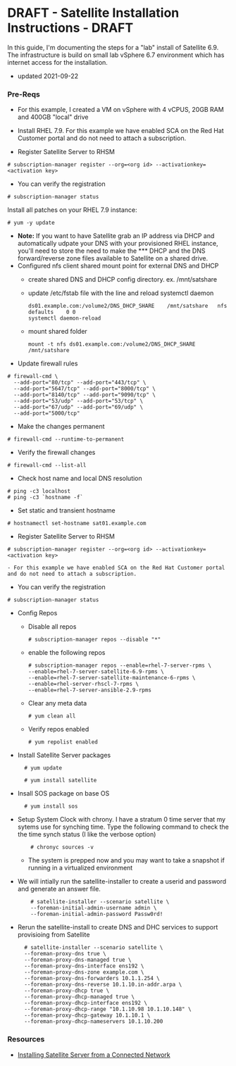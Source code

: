# DRAFT - Satellite Installation Instructions - DRAFT

In this guide, I'm documenting the steps for a "lab" install of Satellite 6.9.  The infrastructure is build on small lab vSphere 6.7 environment which has internet access for the installation.

- updated 2021-09-22

### Pre-Reqs

- For this example, I created a VM on vSphere with 4 vCPUS, 20GB RAM and 400GB "local" drive

- Install RHEL 7.9.  For this example we have enabled SCA on the Red Hat Customer portal and do not need to attach a subscription.

- Register Satellite Server to RHSM
```
# subscription-manager register --org=<org id> --activationkey=<activation key>
```
- You can verify the registration
```
# subscription-manager status
```       
  Install all patches on your RHEL 7.9 instance:
```
# yum -y update
```
 
- **Note:** If you want to have Satellite grab an IP address via DHCP and automatically udpate your DNS with your provisioned RHEL instance, you'll need to store the need to make the *** DHCP and the DNS forward/reverse zone files available to Satellite on a shared drive. 
- Configured nfs client shared mount point for external DNS and DHCP
  - create shared DNS and DHCP config directory.  ex. /mnt/satshare
  - update /etc/fstab file with the line and reload systemctl daemon
      
        ds01.example.com:/volume2/DNS_DHCP_SHARE	/mnt/satshare	nfs	defaults	0 0
        systemctl daemon-reload
        
  - mount shared folder

        mount -t nfs ds01.example.com:/volume2/DNS_DHCP_SHARE /mnt/satshare
        
        
       

- Update firewall rules
```
# firewall-cmd \
  --add-port="80/tcp" --add-port="443/tcp" \
  --add-port="5647/tcp" --add-port="8000/tcp" \
  --add-port="8140/tcp" --add-port="9090/tcp" \
  --add-port="53/udp" --add-port="53/tcp" \
  --add-port="67/udp" --add-port="69/udp" \
  --add-port="5000/tcp"
```

- Make the changes permanent
```
# firewall-cmd --runtime-to-permanent
```

- Verify the firewall changes
```
# firewall-cmd --list-all
```

- Check host name and local DNS resolution
```
# ping -c3 localhost
# ping -c3 `hostname -f`
```
- Set static and transient hostname
```
# hostnamectl set-hostname sat01.example.com
```
- Register Satellite Server to RHSM
```
# subscription-manager register --org=<org id> --activationkey=<activation key>
```        
    - For this example we have enabled SCA on the Red Hat Customer portal and do not need to attach a subscription.
    
       
- You can verify the registration
```
# subscription-manager status
```       

- Config Repos

    - Disable all repos
    
          # subscription-manager repos --disable "*"
          
    - enable the following repos
    
          # subscription-manager repos --enable=rhel-7-server-rpms \
          --enable=rhel-7-server-satellite-6.9-rpms \
          --enable=rhel-7-server-satellite-maintenance-6-rpms \
          --enable=rhel-server-rhscl-7-rpms \
          --enable=rhel-7-server-ansible-2.9-rpms

    - Clear any meta data
    
          # yum clean all
          
    - Verify repos enabled
    
          # yum repolist enabled
          
- Install Satellite Server packages
 
        # yum update
        
        # yum install satellite

- Insall SOS package on base OS

        # yum install sos
        
- Setup System Clock with chrony.  I have a stratum 0 time server that my sytems use for synching time.  Type the following command to check the the time synch status (I like the verbose option)

          # chronyc sources -v
          
     - The system is prepped now and you may want to take a snapshot if running in a virtualized environment

- We will intially run the satellite-installer to create a userid and password and generate an answer file.  

          # satellite-installer --scenario satellite \
          --foreman-initial-admin-username admin \
          --foreman-initial-admin-password Passw0rd!
          
- Rerun the satellite-install to create DNS and DHC services to support provisioing from Satellite

        # satellite-installer --scenario satellite \
        --foreman-proxy-dns true \
        --foreman-proxy-dns-managed true \
        --foreman-proxy-dns-interface ens192 \
        --foreman-proxy-dns-zone example.com \
        --foreman-proxy-dns-forwarders 10.1.1.254 \
        --foreman-proxy-dns-reverse 10.1.10.in-addr.arpa \
        --foreman-proxy-dhcp true \
        --foreman-proxy-dhcp-managed true \
        --foreman-proxy-dhcp-interface ens192 \
        --foreman-proxy-dhcp-range "10.1.10.98 10.1.10.148" \
        --foreman-proxy-dhcp-gateway 10.1.10.1 \
        --foreman-proxy-dhcp-nameservers 10.1.10.200 

### Resources
- [Installing Satellite Server from a Connected Network](https://access.redhat.com/documentation/en-us/red_hat_satellite/6.9/html/installing_satellite_server_from_a_connected_network/index)
